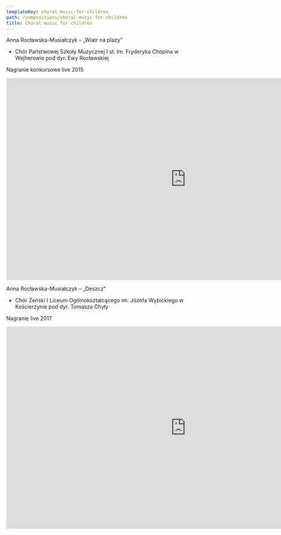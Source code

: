 ```yaml
---
templateKey: choral-music-for-children
path: /compositions/choral-music-for-children
title: Choral music for children
---
```


<div class="box works-box">
    <p class="works__title">Anna Rocławska-Musiałczyk – „Wiatr na plaży”</p>
    <ul class="works__performers">
        <li>Chór Państwowej Szkoły Muzycznej I st. Im. Fryderyka Chopina w Wejherowie pod dyr. Ewy Rocławskiej</li>
    </ul>
    <p class="works__details">
        Nagranie konkursowe live 2015
    </p>
    <div class="youtube-movie">
        <iframe width="956" height="538" src="https://www.youtube.com/embed/oFvUfw0jyNQ" frameborder="0" allow="accelerometer; autoplay; clipboard-write; encrypted-media; gyroscope; picture-in-picture" allowfullscreen></iframe>
    </div>
</div>

<div class="box works-box">
    <p class="works__title">Anna Rocławska-Musiałczyk – „Deszcz”</p>
    <ul class="works__performers">
        <li>Chór Żeński I Liceum Ogólnokształcącego im. Józefa Wybickiego w Kościerzynie pod dyr. Tomasza Chyły</li>
    </ul>
    <p class="works__details">
        Nagranie live 2017
    </p>
    <div class="youtube-movie">
        <iframe width="956" height="538" src="https://www.youtube.com/embed/X9qCDCjQnOI" frameborder="0" allow="accelerometer; autoplay; clipboard-write; encrypted-media; gyroscope; picture-in-picture" allowfullscreen></iframe>
    </div>
</div>
